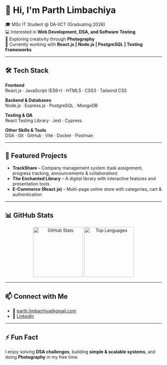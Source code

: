 # 👋 Hi, I'm Parth Limbachiya  

🎓 MSc IT Student @ DA-IICT (Graduating 2026)  
💻 Interested in **Web Development, DSA, and Software Testing**  
📸 Exploring creativity through **Photography**  
🚀 Currently working with **React.js | Node.js | PostgreSQL | Testing Frameworks**  

---

## 🛠️ Tech Stack  

**Frontend**  
React.js · JavaScript (ES6+) · HTML5 · CSS3 · Tailwind CSS  

**Backend & Databases**  
Node.js · Express.js · PostgreSQL · MongoDB  

**Testing & QA**  
React Testing Library · Jest · Cypress  

**Other Skills & Tools**  
DSA · Git · GitHub · Vite · Docker · Postman  

---

## 🌟 Featured Projects  

- **TrackShare** – Company management system (task assignment, progress tracking, announcements & collaboration)  
- **The Enchanted Library** – A digital library with interactive features and presentation tools  
- **E-Commerce (React.js)** – Multi-page online store with categories, cart & authentication  

---

## 📊 GitHub Stats  

<p align="center">
  <img src="https://github-readme-stats.vercel.app/api?username=ParthLimbachiya&show_icons=true&theme=default" alt="GitHub Stats" height="160"/>
  <img src="https://github-readme-stats.vercel.app/api/top-langs/?username=ParthLimbachiya&layout=compact&theme=default" alt="Top Languages" height="160"/>
</p>  

---

## 📫 Connect with Me  

- 📧 [parth.limbachiya@gmail.com](mailto:parth.limbachiya@gmail.com)  
- 💼 [LinkedIn](https://www.linkedin.com/in/parth-limbachiya-1a2384252/)  

---

## ⚡ Fun Fact  
I enjoy solving **DSA challenges**, building **simple & scalable systems**, and doing **Photography** in my free time.  
